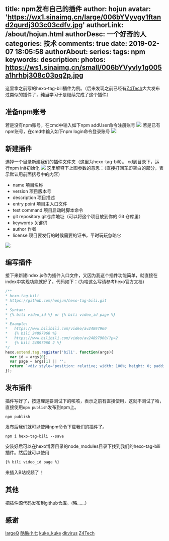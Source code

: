 title: npm发布自己的插件
author: hojun
avatar: 'https://wx1.sinaimg.cn/large/006bYVyvgy1ftand2qurdj303c03cdfv.jpg'
authorLink: /about/hojun.html
authorDesc: 一个好奇的人
categories: 技术
comments: true
date: 2019-02-07 18:05:58
authorAbout:
series:
tags: npm
keywords:
description:
photos: https://ws1.sinaimg.cn/small/006bYVyvly1g005a1hrhbj308c03pq2p.jpg
---
这里拿之前写的hexo-tag-bili插件为例。（后来发现之前已经有[Z4Tech](https://github.com/Z4Tech/hexo-tag-bilibili)大大发布过类似的插件了，纯当学习于是继续完成了这个插件）

## 准备npm账号

若是没有npm账号，在cmd中输入如下npm addUser命令注册账号
![](https://ws1.sinaimg.cn/large/006bYVyvly1fzy1qf2or8j30ia04tt8q.jpg)
若是已有npm账号，在cmd中输入如下npm login命令登录账号
![](https://ws4.sinaimg.cn/large/006bYVyvly1fzy8hrpd4dj30i6051glo.jpg)

## 新建插件
选择一个目录新建我们的插件文件夹（这里为hexo-tag-bili）。
cd到目录下，运行npm init初始化
![](https://wx3.sinaimg.cn/large/006bYVyvly1fzy3bdxo55j30h70acdg4.jpg)
这里解释下上图参数的意思：（直接打回车即空白的部分，表示默认用前面括号中的内容）

 - name 项目名称
 - version 项目版本号
 - description 项目描述
 - entry point 项目主入口文件
 - test command 项目启动时脚本命令
 - git repository git仓库地址（可以将这个项目放到你的 Git 仓库里）
 - keywords 关键词
 - author 作者
 - license 项目要发行的时候需要的证书，平时玩玩忽略它

![](https://wx1.sinaimg.cn/large/006bYVyvly1fzy3buus2ij30fw0d8dg3.jpg)

## 编写插件

接下来新建index.js作为插件入口文件，又因为我这个插件功能简单，就直接在index中实现功能就好了。代码如下：(为啥这么写请参考hexo官方文档)
```js
/**
* hexo-tag-bili
* https://github.com/honjun/hexo-tag-bili.git
* 
* Syntax:
* {% bili video_id %} or {% bili video_id page %} 
* 
* Example: 
*   https://www.bilibili.com/video/av24897960
*   {% bili 24897960 %}
*   https://www.bilibili.com/video/av24897960/?p=2
*   {% bili 24897960 2 %}
*/
hexo.extend.tag.register('bili', function(args){
  var id = args[0];
  var page = args[1] || '';
  return `<div style="position: relative; width: 100%; height: 0; padding-bottom: 75%;"><iframe src="//player.bilibili.com/player.html?aid=${id}&page=${page}" scrolling="no" border="0" frameborder="no" framespacing="0" allowfullscreen="true" style="position: absolute; width: 100%; height: 100%; left: 0; top: 0;"></iframe></div>`;
});

```
## 发布插件

插件写好了，按道理是要测试下的咳咳，表示之前有直接使用，这就不测试了哈，直接使用`npm publish`发布到npm上。
```npm
npm publish
```
发布后我们就可以使用npm命令下载我们的插件了。
```npm
npm i hexo-tag-bili --save
```
安装好后可以在hexo博客目录的node_modules目录下找到我们的hexo-tag-bili插件。然后就可以使用
```markdown
{% bili video_id page %}
```
来插入B站视频了！

## 其他

把插件源代码发布到github仓库。(略......）

## 感谢
[largeQ](http://www.imooc.com/article/70068)
[酷酷小七](https://blog.csdn.net/weixin_37861326/article/details/80569226)
[kuke_kuke](https://blog.csdn.net/qq_33599109/article/details/80018064)
[dkvirus](https://my.oschina.net/dkvirus/blog/1068813)
[Z4Tech](https://github.com/Z4Tech/hexo-tag-bilibili)